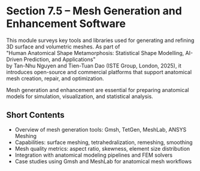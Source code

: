 # Section 7.5 – Mesh Generation and Enhancement Software

This module surveys key tools and libraries used for generating and refining 3D surface and volumetric meshes. As part of  
"Human Anatomical Shape Metamorphosis: Statistical Shape Modelling, AI-Driven Prediction, and Applications"  
by Tan-Nhu Nguyen and Tien-Tuan Dao (ISTE Group, London, 2025), it introduces open-source and commercial platforms that support anatomical mesh creation, repair, and optimization.

Mesh generation and enhancement are essential for preparing anatomical models for simulation, visualization, and statistical analysis.

## Short Contents

- Overview of mesh generation tools: Gmsh, TetGen, MeshLab, ANSYS Meshing  
- Capabilities: surface meshing, tetrahedralization, remeshing, smoothing  
- Mesh quality metrics: aspect ratio, skewness, element size distribution  
- Integration with anatomical modeling pipelines and FEM solvers  
- Case studies using Gmsh and MeshLab for anatomical mesh workflows